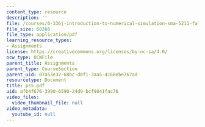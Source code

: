 ```yaml
---
content_type: resource
description: ''
file: /courses/6-336j-introduction-to-numerical-simulation-sma-5211-fall-2003/afb4f6763990659024d9bcf9841fac76_ps5.pdf
file_size: 60266
file_type: application/pdf
learning_resource_types:
- Assignments
license: https://creativecommons.org/licenses/by-nc-sa/4.0/
ocw_type: OCWFile
parent_title: Assignments
parent_type: CourseSection
parent_uid: 07a53e32-68bc-d0f1-3aa5-4168ebe767ad
resourcetype: Document
title: ps5.pdf
uid: afb4f676-3990-6590-24d9-bcf9841fac76
video_files:
  video_thumbnail_file: null
video_metadata:
  youtube_id: null
---
```

